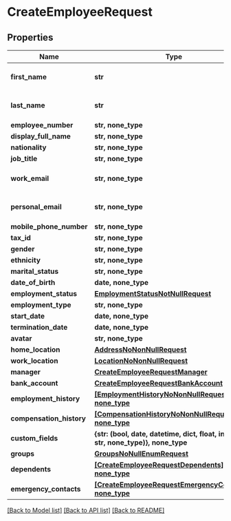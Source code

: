 # CreateEmployeeRequest


## Properties
Name | Type | Description | Notes
------------ | ------------- | ------------- | -------------
**first_name** | **str** | the first name of the individual | 
**last_name** | **str** | the last name of the individual | 
**employee_number** | **str, none_type** |  | [optional] 
**display_full_name** | **str, none_type** |  | [optional] 
**nationality** | **str, none_type** |  | [optional] 
**job_title** | **str, none_type** |  | [optional] 
**work_email** | **str, none_type** | the work email of the individual | [optional] 
**personal_email** | **str, none_type** | the personal email of the individual | [optional] 
**mobile_phone_number** | **str, none_type** | +1234567890 | [optional] 
**tax_id** | **str, none_type** |  | [optional] 
**gender** | **str, none_type** |  | [optional] 
**ethnicity** | **str, none_type** |  | [optional] 
**marital_status** | **str, none_type** |  | [optional] 
**date_of_birth** | **date, none_type** |  | [optional] 
**employment_status** | [**EmploymentStatusNotNullRequest**](EmploymentStatusNotNullRequest.md) |  | [optional] 
**employment_type** | **str, none_type** |  | [optional] 
**start_date** | **date, none_type** |  | [optional] 
**termination_date** | **date, none_type** |  | [optional] 
**avatar** | **str, none_type** |  | [optional] 
**home_location** | [**AddressNoNonNullRequest**](AddressNoNonNullRequest.md) |  | [optional] 
**work_location** | [**LocationNoNonNullRequest**](LocationNoNonNullRequest.md) |  | [optional] 
**manager** | [**CreateEmployeeRequestManager**](CreateEmployeeRequestManager.md) |  | [optional] 
**bank_account** | [**CreateEmployeeRequestBankAccount**](CreateEmployeeRequestBankAccount.md) |  | [optional] 
**employment_history** | [**[EmploymentHistoryNoNonNullRequest], none_type**](EmploymentHistoryNoNonNullRequest.md) |  | [optional] 
**compensation_history** | [**[CompensationHistoryNoNonNullRequest], none_type**](CompensationHistoryNoNonNullRequest.md) |  | [optional] 
**custom_fields** | **{str: (bool, date, datetime, dict, float, int, list, str, none_type)}, none_type** |  | [optional] 
**groups** | [**GroupsNoNullEnumRequest**](GroupsNoNullEnumRequest.md) |  | [optional] 
**dependents** | [**[CreateEmployeeRequestDependents], none_type**](CreateEmployeeRequestDependents.md) |  | [optional] 
**emergency_contacts** | [**[CreateEmployeeRequestEmergencyContacts], none_type**](CreateEmployeeRequestEmergencyContacts.md) |  | [optional] 

[[Back to Model list]](../README.md#documentation-for-models) [[Back to API list]](../README.md#documentation-for-api-endpoints) [[Back to README]](../README.md)


